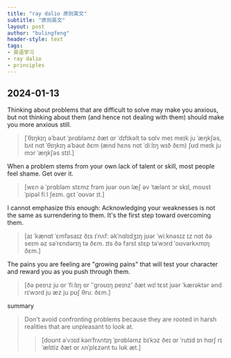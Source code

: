 ```yaml
---
title: "ray dalio 原则英文"
subtitle: "原则英文"
layout: post
author: "bulingfeng"
header-style: text
tags:
- 英语学习
- ray dalio
- principles
---
```


## 2024-01-13

Thinking about problems that are difficult to solve may make you anxious, but not thinking about them (and hence not dealing with them) should make you more anxious still. 

> [ˈθɪŋkɪŋ əˈbaʊt ˈprɑbləmz ðæt ɑr ˈdɪfɪkəlt tə sɑlv meɪ meɪk ju ˈæŋkʃəs, bʌt nɑt ˈθɪŋkɪŋ əˈbaʊt ðɛm (ænd hɛns nɑt ˈdiːlɪŋ wɪð ðɛm) ʃʊd meɪk ju mɔr ˈæŋkʃəs stɪl.]

When a problem stems from your own lack of talent or skill, most people feel shame. Get over it. 

> [wɛn ə ˈprɑbləm stɛmz frəm jʊər oʊn læʃ əv ˈtælənt ɔr skɪl, moʊst ˈpipəl fiːl ʃeɪm. ɡɛt ˈoʊvər ɪt.]

I cannot emphasize this enough: Acknowledging your weaknesses is not the same as surrendering to them. It's the first step toward overcoming them. 

> [aɪ ˈkænɑt ˈɛmfəsaɪz ðɪs ɪˈnʌf: əkˈnɑlɪdʒɪŋ jʊər ˈwiːknəsɪz ɪz nɑt ðə seɪm əz səˈrɛndərɪŋ tə ðɛm. ɪts ðə fɜrst stɛp təˈwɔrd ˈoʊvərkʌmɪŋ ðɛm.]

The pains you are feeling are "growing pains" that will test your character and reward you as you push through them.

> [ðə peɪnz ju ɑr ˈfiːlɪŋ ɑr 'ˈɡroʊɪŋ peɪnz' ðæt wɪl tɛst jʊər ˈkærəktər ənd rɪˈwɔrd ju æz ju pʊʃ θruː ðɛm.]

summary
> Don't avoid confronting problems because they are rooted in harsh realities that are unpleasant to look at.
>
> > [doʊnt əˈvɔɪd kənˈfrʌntɪŋ ˈprɑbləmz bɪˈkɔz ðeɪ ɑr ˈrutɪd ɪn hɑrʃ rɪˈælɪtiz ðæt ɑr ʌnˈplɛzənt tu lʊk æt.]